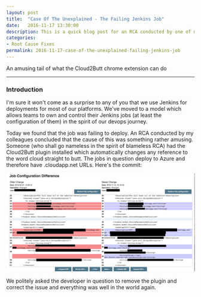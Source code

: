 ```yaml
---
layout: post
title:  "Case Of The Unexplained - The Failing Jenkins Job"
date:   2016-11-17 13:30:00
description: This is a quick blog post for an RCA conducted by one of my colleagues for a failing Jenkins job
categories:
- Root Cause Fixes
permalink: 2016-11-17-case-of-the-unexplained-failing-jenkins-job
---
```


An amusing tail of what the Cloud2Butt chrome extension can do
___

### Introduction

I'm sure it won't come as a surprise to any of you that we use Jenkins for deployments for most of our platforms. We've moved to a model which allows teams to own and control their Jenkins jobs (at least the configuration of them) in the spirit of our devops journey.

Today we found that the job was failing to deploy. An RCA conducted by my colleagues concluded that the cause of this was something rather amusing. Someone (who shall go nameless in the spirit of blameless RCA) had the Cloud2Butt plugin installed which automatically changes any reference to the word cloud straight to butt. The jobs in question deploy to Azure and therefore have .cloudapp.net URLs. Here's the commit:

![placeholder](/assets/images/2016-11-17-plugin_cens.png "Commit")

We politely asked the developer in question to remove the plugin and correct the issue and everything was well in the world again.